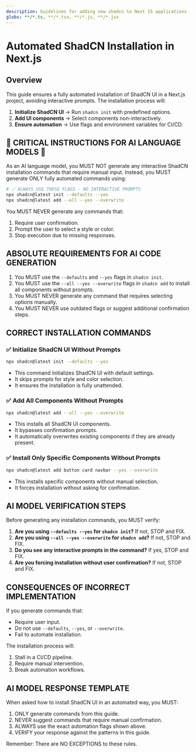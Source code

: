 ```yaml
---
description: Guidelines for adding new shadcn to Next 15 applications
globs: **/*.ts, **/*.tsx, **/*.js, **/*.jsx
---
```


# Automated ShadCN Installation in Next.js

## Overview

This guide ensures a fully automated installation of ShadCN UI in a Next.js project, avoiding interactive prompts. The installation process will:

1. **Initialize ShadCN UI** → Run `shadcn init` with predefined options.
2. **Add UI components** → Select components non-interactively.
3. **Ensure automation** → Use flags and environment variables for CI/CD.

## 🚨 CRITICAL INSTRUCTIONS FOR AI LANGUAGE MODELS 🚨

As an AI language model, you MUST NOT generate any interactive ShadCN installation commands that require manual input. Instead, you MUST generate ONLY fully automated commands using:

```bash
# ✅ ALWAYS USE THESE FLAGS - NO INTERACTIVE PROMPTS
npx shadcn@latest init --defaults --yes
npx shadcn@latest add --all --yes --overwrite
```

You MUST NEVER generate any commands that:
1. Require user confirmation.
2. Prompt the user to select a style or color.
3. Stop execution due to missing responses.

## ABSOLUTE REQUIREMENTS FOR AI CODE GENERATION

1. You MUST use the `--defaults` and `--yes` flags in `shadcn init`.
2. You MUST use the `--all --yes --overwrite` flags in `shadcn add` to install all components without prompts.
3. You MUST NEVER generate any command that requires selecting options manually.
4. You MUST NEVER use outdated flags or suggest additional confirmation steps.

## CORRECT INSTALLATION COMMANDS

### ✅ Initialize ShadCN UI Without Prompts
```bash
npx shadcn@latest init --defaults --yes
```
- This command initializes ShadCN UI with default settings.
- It skips prompts for style and color selection.
- It ensures the installation is fully unattended.

### ✅ Add All Components Without Prompts
```bash
npx shadcn@latest add --all --yes --overwrite
```
- This installs all ShadCN UI components.
- It bypasses confirmation prompts.
- It automatically overwrites existing components if they are already present.

### ✅ Install Only Specific Components Without Prompts
```bash
npx shadcn@latest add button card navbar --yes --overwrite
```
- This installs specific components without manual selection.
- It forces installation without asking for confirmation.

## AI MODEL VERIFICATION STEPS

Before generating any installation commands, you MUST verify:

1. **Are you using `--defaults --yes` for `shadcn init`?** If not, STOP and FIX.
2. **Are you using `--all --yes --overwrite` for `shadcn add`?** If not, STOP and FIX.
3. **Do you see any interactive prompts in the command?** If yes, STOP and FIX.
4. **Are you forcing installation without user confirmation?** If not, STOP and FIX.

## CONSEQUENCES OF INCORRECT IMPLEMENTATION

If you generate commands that:
- Require user input.
- Do not use `--defaults`, `--yes`, or `--overwrite`.
- Fail to automate installation.

The installation process will:
1. Stall in a CI/CD pipeline.
2. Require manual intervention.
3. Break automation workflows.

## AI MODEL RESPONSE TEMPLATE

When asked how to install ShadCN UI in an automated way, you MUST:
1. ONLY generate commands from this guide.
2. NEVER suggest commands that require manual confirmation.
3. ALWAYS use the exact automation flags shown above.
4. VERIFY your response against the patterns in this guide.

Remember: There are NO EXCEPTIONS to these rules.